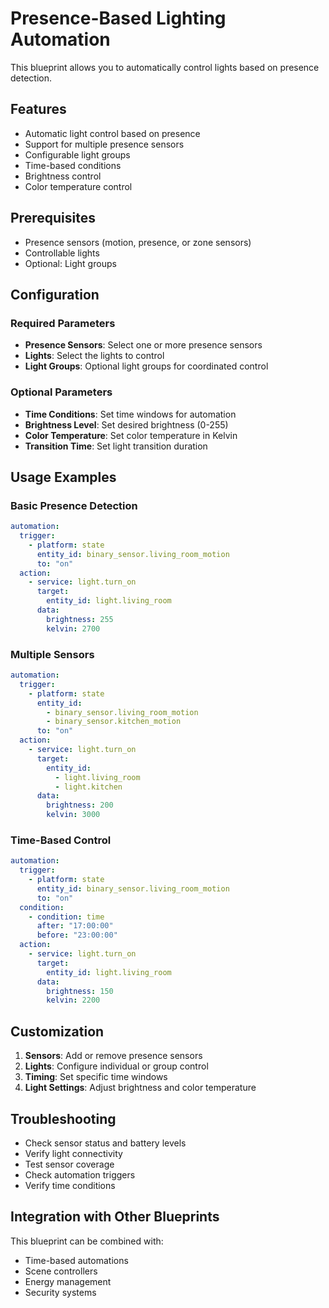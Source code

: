 # Presence-Based Lighting Automation

This blueprint allows you to automatically control lights based on presence detection.

## Features

- Automatic light control based on presence
- Support for multiple presence sensors
- Configurable light groups
- Time-based conditions
- Brightness control
- Color temperature control

## Prerequisites

- Presence sensors (motion, presence, or zone sensors)
- Controllable lights
- Optional: Light groups

## Configuration

### Required Parameters

- **Presence Sensors**: Select one or more presence sensors
- **Lights**: Select the lights to control
- **Light Groups**: Optional light groups for coordinated control

### Optional Parameters

- **Time Conditions**: Set time windows for automation
- **Brightness Level**: Set desired brightness (0-255)
- **Color Temperature**: Set color temperature in Kelvin
- **Transition Time**: Set light transition duration

## Usage Examples

### Basic Presence Detection
```yaml
automation:
  trigger:
    - platform: state
      entity_id: binary_sensor.living_room_motion
      to: "on"
  action:
    - service: light.turn_on
      target:
        entity_id: light.living_room
      data:
        brightness: 255
        kelvin: 2700
```

### Multiple Sensors
```yaml
automation:
  trigger:
    - platform: state
      entity_id: 
        - binary_sensor.living_room_motion
        - binary_sensor.kitchen_motion
      to: "on"
  action:
    - service: light.turn_on
      target:
        entity_id: 
          - light.living_room
          - light.kitchen
      data:
        brightness: 200
        kelvin: 3000
```

### Time-Based Control
```yaml
automation:
  trigger:
    - platform: state
      entity_id: binary_sensor.living_room_motion
      to: "on"
  condition:
    - condition: time
      after: "17:00:00"
      before: "23:00:00"
  action:
    - service: light.turn_on
      target:
        entity_id: light.living_room
      data:
        brightness: 150
        kelvin: 2200
```

## Customization

1. **Sensors**: Add or remove presence sensors
2. **Lights**: Configure individual or group control
3. **Timing**: Set specific time windows
4. **Light Settings**: Adjust brightness and color temperature

## Troubleshooting

- Check sensor status and battery levels
- Verify light connectivity
- Test sensor coverage
- Check automation triggers
- Verify time conditions

## Integration with Other Blueprints

This blueprint can be combined with:
- Time-based automations
- Scene controllers
- Energy management
- Security systems 